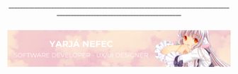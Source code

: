 <div align="center">
  __________________________________________________________________________________________________________________________
</div>

<br>

![Banner](images/banner-yarja.png)
